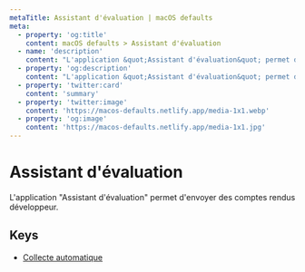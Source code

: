 ```yaml
---
metaTitle: Assistant d'évaluation | macOS defaults
meta:
  - property: 'og:title'
    content: macOS defaults > Assistant d'évaluation
  - name: 'description'
    content: "L'application &quot;Assistant d'évaluation&quot; permet d'envoyer des comptes rendus développeur."
  - property: 'og:description'
    content: "L'application &quot;Assistant d'évaluation&quot; permet d'envoyer des comptes rendus développeur."
  - property: 'twitter:card'
    content: 'summary'
  - property: 'twitter:image'
    content: 'https://macos-defaults.netlify.app/media-1x1.webp'
  - property: 'og:image'
    content: 'https://macos-defaults.netlify.app/media-1x1.jpg'
---
```


# Assistant d&#x27;évaluation

L'application "Assistant d'évaluation" permet d'envoyer des comptes rendus développeur.

## Keys

- [Collecte automatique](./autogather.html)
